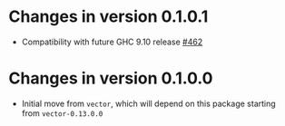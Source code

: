 # Changes in version 0.1.0.1

 * Compatibility with future GHC 9.10 release
   [#462](https://github.com/haskell/vector/pull/462)


# Changes in version 0.1.0.0

 * Initial move from `vector`, which will depend on this package starting from
   `vector-0.13.0.0`
